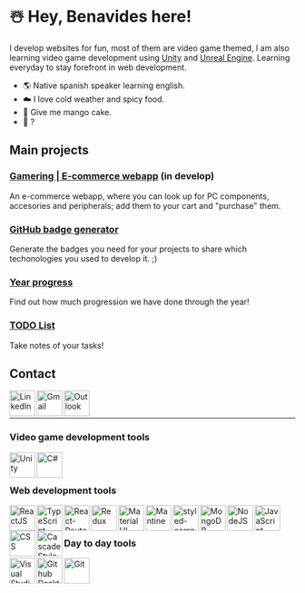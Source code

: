 # ☃️ Hey, Benavides here!
I develop websites for fun, most of them are video game themed, I am also learning video game development using [Unity](https://unity.com/) and [Unreal Engine](https://www.unrealengine.com/en-US/). Learning everyday to stay forefront in web development.

- 🌎 Native spanish speaker learning english.
- ☁️ I love cold weather and spicy food.
- 🥭 Give me mango cake.
- 🤔 ?

## Main projects
### [Gamering | E-commerce webapp](https://github.com/Kykal/e-commerce) (in develop)
An e-commerce webapp, where you can look up for PC components, accesories and peripherals; add them to your cart and "purchase" them.
### [GitHub badge generator](https://github.com/Kykal/github-badge-generator)
Generate the badges you need for your projects to share which techonologies you used to develop it. ;)
### [Year progress](https://github.com/Kykal/year-progress)
Find out how much progression we have done through the year!
### [TODO List](https://github.com/Kykal/todo-list)
Take notes of your tasks!


## Contact
[<img align="left" alt="LinkedIn" width="45" src="https://user-images.githubusercontent.com/54295964/147859143-3424f970-56eb-49ac-82a5-99924de2ff3f.png" >](https://www.linkedin.com/in/benavidesalan/)
[<img align="left" alt="Gmail" width="45" src="https://user-images.githubusercontent.com/54295964/147859234-968ae73b-7f3b-4e29-bb4b-885dfdd249de.png" >](mailto:kykalhd@gmail.com)
[<img align="left" alt="Outlook" width="45" src="https://user-images.githubusercontent.com/54295964/147859235-a4b3c5a8-7b1a-4b02-9d3d-ce096a2fa32c.png" >](mailto:benavdes.alan@hotmail.com)

<br>
<br>

- - -

### Video game development tools
[<img align="left" alt="Unity" width="45" src="https://user-images.githubusercontent.com/54295964/147859908-795e88dd-caa7-4c6f-bde7-5619165a0935.png" >](https://unity.com/)
[<img align="left" alt="C#" width="45" src="https://user-images.githubusercontent.com/54295964/147859954-25306043-dc40-4d52-97c7-c4d26b26a4e7.png" >](https://unity.com/)

<br>
<br>

### Web development tools
[<img align="left" alt="ReactJS" width="45" src="https://user-images.githubusercontent.com/54295964/147859363-9b3664c2-16e5-4942-9543-85a13448a15c.png" >](https://reactjs.org/)
[<img align="left" alt="TypeScript" width="45" src="https://user-images.githubusercontent.com/54295964/183588296-11594bc4-6ffa-4406-bab8-04c9dff4b27c.png" >](https://www.typescriptlang.org/)
[<img align="left" alt="React-Router" width="45" src="https://user-images.githubusercontent.com/54295964/172937426-a299a368-6e74-460b-bf62-60d871b1d62e.png" >](https://reactrouter.com/)
[<img align="left" alt="Redux" width="45" src="https://user-images.githubusercontent.com/54295964/172937704-f5dcb740-ec7b-48da-bfe0-65800e740add.png" >](https://redux.js.org/)
[<img align="left" alt="Material UI" height="45" src="https://user-images.githubusercontent.com/54295964/147859532-439dd29d-d595-4ee3-9f68-9ef067fcf7ca.png" >](https://mui.com/)
[<img align="left" alt="Mantine" height="45" src="https://user-images.githubusercontent.com/54295964/149887770-4a30e3fa-2bd2-46a3-adb3-e5a9546c96f2.png" >](https://mantine.dev/)
[<img align="left" alt="styled-components" height="45" src="https://user-images.githubusercontent.com/54295964/173736802-2e14f126-fcbe-4a90-a94a-e3d11685b717.png" >](https://styled-components.com/)
[<img align="left" alt="MongoDB" height="45" src="https://user-images.githubusercontent.com/54295964/147859995-a7e39e25-a75d-41ee-adb5-9304d9a03d7f.png" >](https://www.mongodb.com/)
[<img align="left" alt="NodeJS" height="45" src="https://user-images.githubusercontent.com/54295964/147860462-b5014a9a-e273-4771-9e39-b60e5738eba6.png" >](https://nodejs.org/en/)
[<img align="left" alt="JavaScript" width="45" src="https://user-images.githubusercontent.com/54295964/147859442-0de8e123-5f7b-4a72-b4bc-31a263574b2f.png" >](https://developer.mozilla.org/en-US/docs/Web/JavaScript)
[<img align="left" alt="CSS" height="45" src="https://user-images.githubusercontent.com/54295964/147859473-632a977b-eff7-4b35-94d5-298c1c5614aa.png" >](https://developer.mozilla.org/en-US/docs/Web/HTML)
[<img align="left" alt="Cascade Style Sheet" height="45" src="https://user-images.githubusercontent.com/54295964/147859590-e253afcb-bec5-4102-a9e0-bbd205f9834c.png" >](https://developer.mozilla.org/en-US/docs/Web/CSS)
<br>
<br>

### Day to day tools
[<img align="left" alt="Visual Studio Code" width="45" src="https://user-images.githubusercontent.com/54295964/147859280-539644b2-61e9-4ed6-9c99-49742d15a104.png" >](https://code.visualstudio.com/)
[<img align="left" alt="Github Desktop" width="45" src="https://user-images.githubusercontent.com/54295964/147859328-0e7072cb-ba6b-4934-ac7c-691bcad92836.png" >](https://desktop.github.com/)
[<img align="left" alt="Git" width="45" src="https://user-images.githubusercontent.com/54295964/154889460-5b97bb7d-7546-46cd-a185-d317706a0aca.png" >](https://git-scm.com/)
